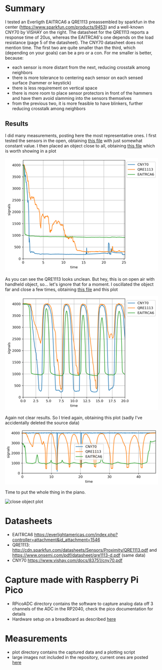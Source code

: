 # Summary
I tested an Everligth EAITRCA6 a QRE1113 preassembled by sparkfun in the center (https://www.sparkfun.com/products/9453) and a well-known CNY70 by VISHAY on the right. The datasheet for the QRE1113 reports a response time of 20us, whereas the EAITRCA6's one depends on the load resistance (page 5 of the datasheet). The CNY70 datasheet does not mention time. The first two are quite smaller than the third, which (depending on your goals) can be a pro or a con. For me smaller is better, because:
* each sensor is more distant from the next, reducing crosstalk among neighbors
* there is more tolerance to centering each sensor on each sensed surface (hammer or keystick)
* there is less requirement on vertical space
* there is more room to place sensor protectors in front of the hammers and have them avoid slamming into the sensors themselves
* from the previous two, it is more feasible to have blinkers, further reducing crosstalk among neighbors

## Results
I did many measurements, posting here the most representative ones.
I first tested the sensors in the open, obtaining [this file](plot/no_objects.txt) with just somewhat constant value.
I then placed an object close to all, obtaining [this file](plot/close_objects.txt) which is worth showing in a plot

![close object plot](plot/close_object.png)

As you can see the QRE1113 looks unclean. But hey, this is on open air with handheld object, so... let's ignore that for a moment. I oscillated the object far and close a few times, obtaining [this file](plot/oscillating_object.txt) and this plot

![oscillating object plot](plot/oscillating_object.png)

Again not clear results. So I tried again, obtaining this plot (sadly I've accidentally deleted the source data)

![oscillating again plot](plot/oscillating_again.png)

Time to put the whole thing in the piano.


![close object plot](QRE_centered.png)


# Datasheets
* EAITRCA6 https://everlightamericas.com/index.php?controller=attachment&id_attachment=1546
* QRE1113: http://cdn.sparkfun.com/datasheets/Sensors/Proximity/QRE1113.pdf and https://www.onsemi.com/pdf/datasheet/qre1113-d.pdf (same data)
* CNY70 https://www.vishay.com/docs/83751/cny70.pdf

# Capture made with Raspberry Pi Pico
* RPicoADC directory contains the software to capture analog data off 3 channels of the ADC in the RP2040, check the pico documentation for details
* Hardware setup on a breadboard as described [here](https://pianoclack.com/forum/d/243-diy-piano-sensors/36)

# Measurements
* plot directory contains the captured data and a plotting script
* large images not included in the repository, current ones are posted [here](https://pianoclack.com/forum/d/243-diy-piano-sensors/39)


